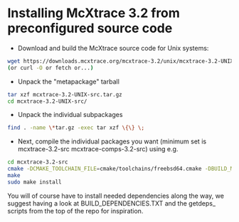 # Installing McXtrace 3.2 from preconfigured source code

* Download and build the McXtrace source code for Unix systems:
```bash
wget https://downloads.mcxtrace.org/mcxtrace-3.2/unix/mcxtrace-3.2-UNIX-src.tar.gz
(or curl -O or fetch or...)
```
* Unpack the "metapackage" tarball
```bash
tar xzf mcxtrace-3.2-UNIX-src.tar.gz
cd mcxtrace-3.2-UNIX-src/
```
* Unpack the individual subpackages
```bash
find . -name \*tar.gz -exec tar xzf \{\} \;
```
* Next, compile the individual packages you want (minimum set is mcxtrace-3.2-src mcxtrace-comps-3.2-src) using e.g.
```bash
cd mcxtrace-3.2-src
cmake -DCMAKE_TOOLCHAIN_FILE=cmake/toolchains/freebsd64.cmake -DBUILD_MCXTRACE=1
make
sudo make install
```

You will of course have to install needed dependencies along the way, we suggest having a look at BUILD_DEPENDENCIES.TXT and the getdeps_ scripts from the top of the repo for inspiration.

